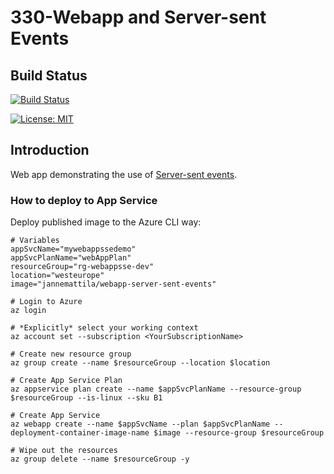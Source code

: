 # 330-Webapp and Server-sent Events

## Build Status

[![Build Status](https://dev.azure.com/jannemattila/jannemattila/_apis/build/status/JanneMattila.330-webapp-and-server-sent-events?branchName=master)](https://dev.azure.com/jannemattila/jannemattila/_build/latest?definitionId=51&branchName=master)

[![License: MIT](https://img.shields.io/badge/License-MIT-yellow.svg)](https://opensource.org/licenses/MIT)

## Introduction

Web app demonstrating the use of [Server-sent events](https://developer.mozilla.org/en-US/docs/Web/API/Server-sent_events/Using_server-sent_events).

### How to deploy to App Service

Deploy published image to the Azure CLI way:

```batch
# Variables
appSvcName="mywebappssedemo"
appSvcPlanName="webAppPlan"
resourceGroup="rg-webappsse-dev"
location="westeurope"
image="jannemattila/webapp-server-sent-events"

# Login to Azure
az login

# *Explicitly* select your working context
az account set --subscription <YourSubscriptionName>

# Create new resource group
az group create --name $resourceGroup --location $location

# Create App Service Plan
az appservice plan create --name $appSvcPlanName --resource-group $resourceGroup --is-linux --sku B1

# Create App Service
az webapp create --name $appSvcName --plan $appSvcPlanName --deployment-container-image-name $image --resource-group $resourceGroup

# Wipe out the resources
az group delete --name $resourceGroup -y
``` 
